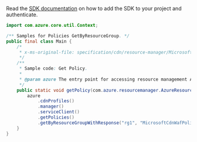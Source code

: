 Read the [SDK documentation](https://github.com/Azure/azure-sdk-for-java/blob/azure-resourcemanager_2.14.0/sdk/resourcemanager/azure-resourcemanager/README.md) on how to add the SDK to your project and authenticate.

```java
import com.azure.core.util.Context;

/** Samples for Policies GetByResourceGroup. */
public final class Main {
    /*
     * x-ms-original-file: specification/cdn/resource-manager/Microsoft.Cdn/stable/2021-06-01/examples/WafPolicyGet.json
     */
    /**
     * Sample code: Get Policy.
     *
     * @param azure The entry point for accessing resource management APIs in Azure.
     */
    public static void getPolicy(com.azure.resourcemanager.AzureResourceManager azure) {
        azure
            .cdnProfiles()
            .manager()
            .serviceClient()
            .getPolicies()
            .getByResourceGroupWithResponse("rg1", "MicrosoftCdnWafPolicy", Context.NONE);
    }
}
```
